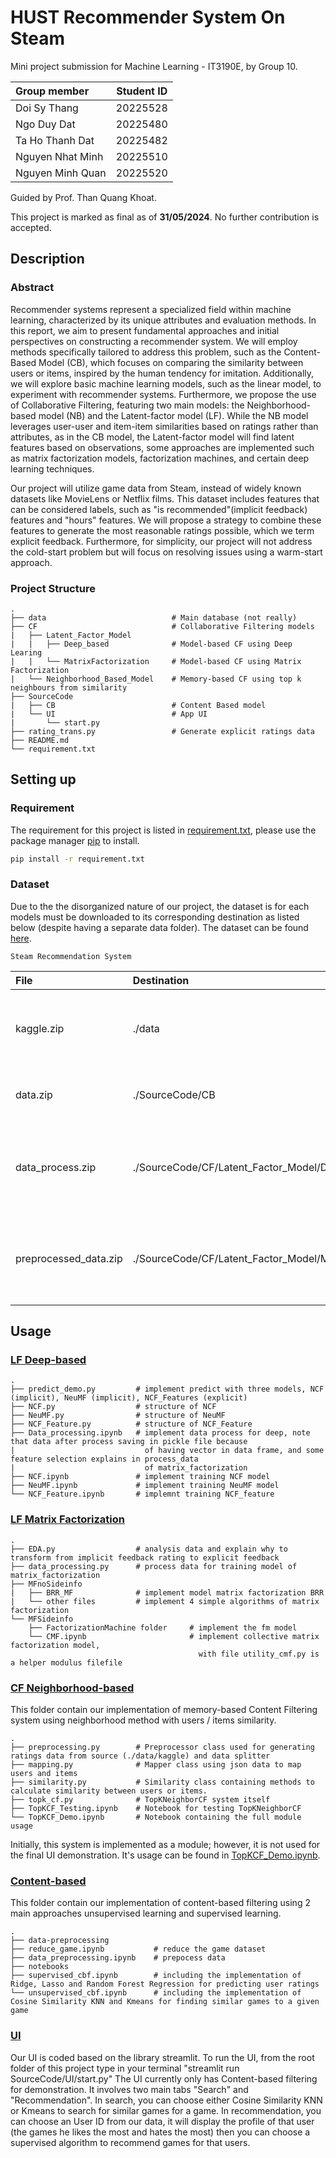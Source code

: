 # HUST Recommender System On Steam

Mini project submission for Machine Learning - IT3190E, by Group 10.

| Group member     | Student ID |
| :--------------- | :--------: |
| Doi Sy Thang     |  20225528  |
| Ngo Duy Dat      |  20225480  |
| Ta Ho Thanh Dat  |  20225482  |
| Nguyen Nhat Minh |  20225510  |
| Nguyen Minh Quan |  20225520  |

Guided by Prof. Than Quang Khoat.

This project is marked as final as of **31/05/2024**. No further contribution is accepted.

## Description

### Abstract

Recommender systems represent a specialized field within machine learning, characterized by its unique attributes and evaluation methods. In this report, we aim to present fundamental approaches and initial perspectives on constructing a recommender system. We will employ methods specifically tailored to address this problem, such as the Content-Based Model (CB), which focuses on comparing the similarity between users or items, inspired by the human tendency for imitation. Additionally, we will explore basic machine learning models, such as the linear model, to experiment with recommender systems. Furthermore, we propose the use of Collaborative Filtering, featuring two main models: the Neighborhood-based model (NB) and the Latent-factor model (LF). While the NB model leverages user-user and item-item similarities based on ratings rather than attributes, as in the CB model, the Latent-factor model will find latent features based on observations, some approaches are implemented such as matrix factorization models, factorization machines, and certain deep learning techniques.

Our project will utilize game data from Steam, instead of widely known datasets like MovieLens or Netflix films. This dataset includes features that can be considered labels, such as "is recommended"(implicit feedback) features and "hours" features. We will propose a strategy to combine these features to generate the most reasonable ratings possible, which we term explicit feedback. Furthermore, for simplicity, our project will not address the cold-start problem but will focus on resolving issues using a warm-start approach.

### Project Structure

    .
    ├── data                            # Main database (not really)
    ├── CF                              # Collaborative Filtering models
    |   ├── Latent_Factor_Model
    |   |   ├── Deep_based              # Model-based CF using Deep Learing
    |   |   └── MatrixFactorization     # Model-based CF using Matrix Factorization
    |   └── Neighborhood_Based_Model    # Memory-based CF using top k neighbours from similarity
    ├── SourceCode
    |   ├── CB                          # Content Based model
    |   └── UI                          # App UI
    |       └── start.py
    ├── rating_trans.py                 # Generate explicit ratings data
    ├── README.md
    └── requirement.txt

## Setting up

### Requirement

The requirement for this project is listed in [requirement.txt](requirement.txt), please use the package manager [pip](https://pip.pypa.io/en/stable/) to install.

```bash
pip install -r requirement.txt
```

### Dataset

Due to the the disorganized nature of our project, the dataset is for each models must be downloaded to its corresponding destination as listed below (despite having a separate data folder). The dataset can be found [here](https://husteduvn-my.sharepoint.com/:f:/g/personal/dat_tht225482_sis_hust_edu_vn/Ev0Vpc1zpzxMvNQ0ZLgRJI0BrLqyQ0uWEBUq8udKeVZGjA?e=1x14QL).

`Steam Recommendation System`

| File                  | Destination                                             | Description                                                                      |
| :-------------------- | :------------------------------------------------------ | :------------------------------------------------------------------------------- |
| kaggle.zip            | ./data                                                  | The original dataset that we used for this project, citation is provided.        |
| data.zip              | ./SourceCode/CB                                         | Dataset used for Content-based model and UI.                                     |
| data_process.zip      | ./SourceCode/CF/Latent_Factor_Model/Deep_based          | Dataset used for Latent Factor Colaborative Filtering with Deep learning.        |
| preprocessed_data.zip | ./SourceCode/CF/Latent_Factor_Model/MatrixFactorization | Dataset used for Latent Factor Colaborative Filtering with Matrix Factorization. |

## Usage

### [LF Deep-based](CF/Latent_Factor_Model)

    .
    ├── predict_demo.py         # implement predict with three models, NCF (implicit), NeuMF (implicit), NCF_Features (explicit)
    ├── NCF.py                  # structure of NCF
    ├── NeuMF.py                # structure of NeuMF
    ├── NCF_Feature.py          # structure of NCF_Feature
    ├── Data_processing.ipynb   # implement data process for deep, note that data after process saving in pickle file because
    |                             of having vector in data frame, and some feature selection explains in process_data
    |                             of matrix_factorization
    ├── NCF.ipynb               # implement training NCF model
    ├── NeuMF.ipynb             # implement training NeuMF model
    └── NCF_Feature.ipynb       # implemnt training NCF_feature

### [LF Matrix Factorization](CF/Latent_Factor_Model/MatrixFactorization)

    .
    ├── EDA.py                  # analysis data and explain why to transform from implicit feedback rating to explicit feedback
    ├── data_processing.py      # process data for training model of matrix_factorization
    ├── MFnoSideinfo
    |   ├── BRR_MF              # implement model matrix factorization BRR
    |   └── other files         # implement 4 simple algorithms of matrix factorization
    └── MFSideinfo
        ├── FactorizationMachine folder     # implement the fm model
        └── CMF.ipynb                       # implement collective matrix factorization model,
                                              with file utility_cmf.py is  a helper modulus filefile

### [CF Neighborhood-based](CF/Neighborhood_Based_Model)

This folder contain our implementation of memory-based Content Filtering system using neighborhood method with users / items similarity.

    .
    ├── preprocessing.py        # Preprocessor class used for generating ratings data from source (./data/kaggle) and data splitter
    ├── mapping.py              # Mapper class using json data to map users and items
    ├── similarity.py           # Similarity class containing methods to calculate similarity between users or items.
    ├── topk_cf.py              # TopKNeighborCF system itself
    ├── TopKCF_Testing.ipynb    # Notebook for testing TopKNeighborCF
    └── TopKCF_Demo.ipynb       # Notebook containing the full module usage

Initially, this system is implemented as a module; however, it is not used for the final UI demonstration. It's usage can be found in [TopKCF_Demo.ipynb](CF/Neighborhood_Based_Model/TopKCF_Demo.ipynb).

### [Content-based](CB)

This folder contain our implementation of content-based filtering using 2 main approaches unsupervised learning and supervised learning.

    .
    ├── data-preprocessing
    ├── reduce_game.ipynb           # reduce the game dataset
    ├── data_preprocessing.ipynb    # prepocess data
    ├── notebooks
    ├── supervised_cbf.ipynb        # including the implementation of Ridge, Lasso and Random Forest Regression for predicting user ratings
    └── unsupervised_cbf.ipynb      # including the implementation of Cosine Similarity KNN and Kmeans for finding similar games to a given game

### [UI](UI)

Our UI is coded based on the library streamlit. To run the UI, from the root folder of this project type in your terminal "streamlit run SourceCode/UI/start.py"
The UI currently only has Content-based filtering for demonstration. It involves two main tabs "Search" and "Recommendation". In search, you can choose either Cosine Similarity KNN or Kmeans to search for similar games for a game. In recommendation, you can choose an User ID from our data, it will display the profile of that user (the games he likes the most and hates the most) then you can choose a supervised algorithm to recommend games for that users.
